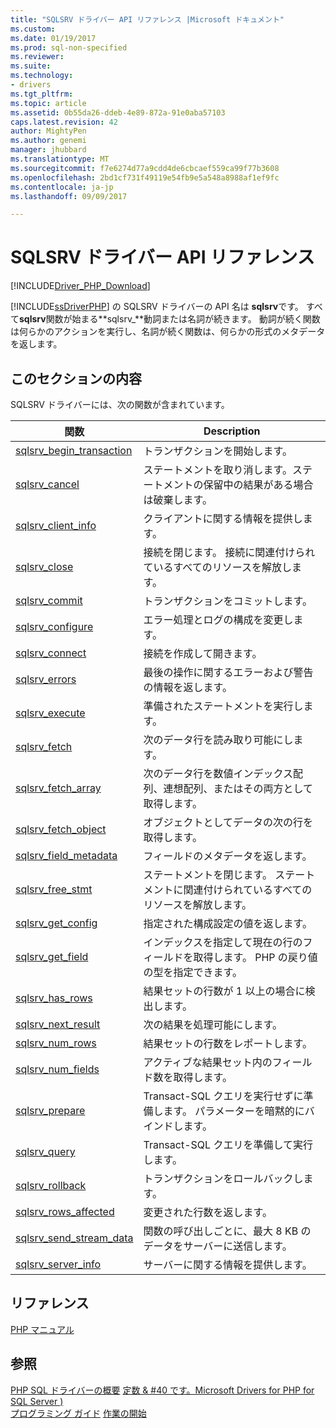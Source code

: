 ```yaml
---
title: "SQLSRV ドライバー API リファレンス |Microsoft ドキュメント"
ms.custom: 
ms.date: 01/19/2017
ms.prod: sql-non-specified
ms.reviewer: 
ms.suite: 
ms.technology:
- drivers
ms.tgt_pltfrm: 
ms.topic: article
ms.assetid: 0b55da26-ddeb-4e89-872a-91e0aba57103
caps.latest.revision: 42
author: MightyPen
ms.author: genemi
manager: jhubbard
ms.translationtype: MT
ms.sourcegitcommit: f7e6274d77a9cdd4de6cbcaef559ca99f77b3608
ms.openlocfilehash: 2bd1cf731f49119e54fb9e5a548a8988af1ef9fc
ms.contentlocale: ja-jp
ms.lasthandoff: 09/09/2017

---
```

# <a name="sqlsrv-driver-api-reference"></a>SQLSRV ドライバー API リファレンス
[!INCLUDE[Driver_PHP_Download](../../includes/driver_php_download.md)]

[!INCLUDE[ssDriverPHP](../../includes/ssdriverphp_md.md)] の SQLSRV ドライバーの API 名は **sqlsrv**です。 すべて**sqlsrv**関数が始まる**sqlsrv_**動詞または名詞が続きます。 動詞が続く関数は何らかのアクションを実行し、名詞が続く関数は、何らかの形式のメタデータを返します。  
  
## <a name="in-this-section"></a>このセクションの内容  
SQLSRV ドライバーには、次の関数が含まれています。  
  
|関数|Description|  
|------------|---------------|  
|[sqlsrv_begin_transaction](../../connect/php/sqlsrv-begin-transaction.md)|トランザクションを開始します。|  
|[sqlsrv_cancel](../../connect/php/sqlsrv-cancel.md)|ステートメントを取り消します。ステートメントの保留中の結果がある場合は破棄します。|  
|[sqlsrv_client_info](../../connect/php/sqlsrv-client-info.md)|クライアントに関する情報を提供します。|  
|[sqlsrv_close](../../connect/php/sqlsrv-close.md)|接続を閉じます。 接続に関連付けられているすべてのリソースを解放します。|  
|[sqlsrv_commit](../../connect/php/sqlsrv-commit.md)|トランザクションをコミットします。|  
|[sqlsrv_configure](../../connect/php/sqlsrv-configure.md)|エラー処理とログの構成を変更します。|  
|[sqlsrv_connect](../../connect/php/sqlsrv-connect.md)|接続を作成して開きます。|  
|[sqlsrv_errors](../../connect/php/sqlsrv-errors.md)|最後の操作に関するエラーおよび警告の情報を返します。|  
|[sqlsrv_execute](../../connect/php/sqlsrv-execute.md)|準備されたステートメントを実行します。|  
|[sqlsrv_fetch](../../connect/php/sqlsrv-fetch.md)|次のデータ行を読み取り可能にします。|  
|[sqlsrv_fetch_array](../../connect/php/sqlsrv-fetch-array.md)|次のデータ行を数値インデックス配列、連想配列、またはその両方として取得します。|  
|[sqlsrv_fetch_object](../../connect/php/sqlsrv-fetch-object.md)|オブジェクトとしてデータの次の行を取得します。|  
|[sqlsrv_field_metadata](../../connect/php/sqlsrv-field-metadata.md)|フィールドのメタデータを返します。|  
|[sqlsrv_free_stmt](../../connect/php/sqlsrv-free-stmt.md)|ステートメントを閉じます。 ステートメントに関連付けられているすべてのリソースを解放します。|  
|[sqlsrv_get_config](../../connect/php/sqlsrv-get-config.md)|指定された構成設定の値を返します。|  
|[sqlsrv_get_field](../../connect/php/sqlsrv-get-field.md)|インデックスを指定して現在の行のフィールドを取得します。 PHP の戻り値の型を指定できます。|  
|[sqlsrv_has_rows](../../connect/php/sqlsrv-has-rows.md)|結果セットの行数が 1 以上の場合に検出します。|  
|[sqlsrv_next_result](../../connect/php/sqlsrv-next-result.md)|次の結果を処理可能にします。|  
|[sqlsrv_num_rows](../../connect/php/sqlsrv-num-rows.md)|結果セットの行数をレポートします。|  
|[sqlsrv_num_fields](../../connect/php/sqlsrv-num-fields.md)|アクティブな結果セット内のフィールド数を取得します。|  
|[sqlsrv_prepare](../../connect/php/sqlsrv-prepare.md)|Transact-SQL クエリを実行せずに準備します。 パラメーターを暗黙的にバインドします。|  
|[sqlsrv_query](../../connect/php/sqlsrv-query.md)|Transact-SQL クエリを準備して実行します。|  
|[sqlsrv_rollback](../../connect/php/sqlsrv-rollback.md)|トランザクションをロールバックします。|  
|[sqlsrv_rows_affected](../../connect/php/sqlsrv-rows-affected.md)|変更された行数を返します。|  
|[sqlsrv_send_stream_data](../../connect/php/sqlsrv-send-stream-data.md)|関数の呼び出しごとに、最大 8 KB のデータをサーバーに送信します。|  
|[sqlsrv_server_info](../../connect/php/sqlsrv-server-info.md)|サーバーに関する情報を提供します。|  
  
## <a name="reference"></a>リファレンス  
[PHP マニュアル](http://go.microsoft.com/fwlink/?LinkId=105500)  
  
## <a name="see-also"></a>参照  
[PHP SQL ドライバーの概要](../../connect/php/overview-of-the-php-sql-driver.md)
[定数 & #40 です。Microsoft Drivers for PHP for SQL Server &#41;](../../connect/php/constants-microsoft-drivers-for-php-for-sql-server.md)  
[プログラミング ガイド](../../connect/php/programming-guide-for-php-sql-driver.md)
[作業の開始](../../connect/php/getting-started-with-the-php-sql-driver.md)
  

